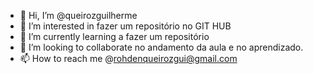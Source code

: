 - 👋 Hi, I’m @queirozguilherme
- 👀 I’m interested in  fazer um repositório no GIT HUB
- 🌱 I’m currently learning  a fazer um repositório
- 💞️ I’m looking to collaborate no andamento da aula e no aprendizado.
- 📫 How to reach me  @rohdenqueirozgui@gmail.com

<!---
queirozguilherme/queirozguilherme is a ✨ special ✨ repository because its `README.md` (this file) appears on your GitHub profile.
You can click the Preview link to take a look at your changes.
--->
